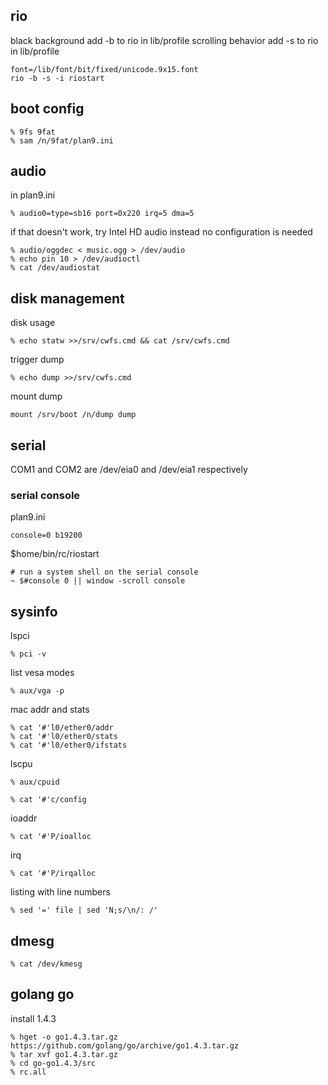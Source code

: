 ## rio
black background add -b to rio in lib/profile
scrolling behavior add -s to rio in lib/profile
```
font=/lib/font/bit/fixed/unicode.9x15.font
rio -b -s -i riostart
```

## boot config
```
% 9fs 9fat
% sam /n/9fat/plan9.ini
```

## audio
in plan9.ini
```
% audio0=type=sb16 port=0x220 irq=5 dma=5
```
if that doesn't work, try Intel HD audio instead
no configuration is needed

```
% audio/oggdec < music.ogg > /dev/audio
% echo pin 10 > /dev/audioctl
% cat /dev/audiostat
```

## disk management
disk usage
```
% echo statw >>/srv/cwfs.cmd && cat /srv/cwfs.cmd
```
trigger dump
```
% echo dump >>/srv/cwfs.cmd
```
mount dump
```
mount /srv/boot /n/dump dump
```

## serial
COM1 and COM2 are /dev/eia0 and /dev/eia1 respectively

### serial console
plan9.ini
```
console=0 b19200
```

$home/bin/rc/riostart
```
# run a system shell on the serial console
~ $#console 0 || window -scroll console
```

## sysinfo
lspci
```
% pci -v
```

list vesa modes
```
% aux/vga -p
```

mac addr and stats
```
% cat '#'l0/ether0/addr
% cat '#'l0/ether0/stats
% cat '#'l0/ether0/ifstats
```

lscpu
```
% aux/cpuid
```

```
% cat '#'c/config
```

ioaddr
```
% cat '#'P/ioalloc
```

irq
```
% cat '#'P/irqalloc
```

listing with line numbers
```
% sed '=' file | sed 'N;s/\n/: /'
```

## dmesg
```
% cat /dev/kmesg
```

## golang go
install 1.4.3
```
% hget -o go1.4.3.tar.gz https://github.com/golang/go/archive/go1.4.3.tar.gz
% tar xvf go1.4.3.tar.gz
% cd go-go1.4.3/src
% rc.all
```
